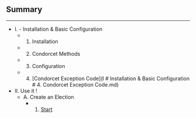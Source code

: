 ## Summary

***
* I. - Installation & Basic Configuration
  * 1. Installation
  * 2. Condorcet Methods
  * 3. Configuration
  * 4. [Condorcet Exception Code](I # Installation & Basic Configuration # 4. Condorcet Exception Code.md)
* II. Use it !
  * A. Create an Election
     * 1. [Start](II-#-A.-Create-an-Election-#-1.-Start)
  
